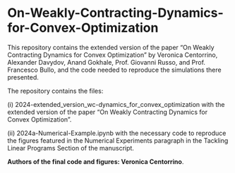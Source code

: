 # On-Weakly-Contracting-Dynamics-for-Convex-Optimization
This repository contains the extended version of the paper “On Weakly Contracting Dynamics for Convex Optimization” by Veronica Centorrino, Alexander Davydov, Anand Gokhale, Prof. Giovanni Russo, and Prof. Francesco Bullo, and the code needed to reproduce the simulations there presented.

The repository contains the files:

(i) 2024-extended_version_wc-dynamics_for_convex_optimization with the extended version of the paper “On Weakly Contracting Dynamics for Convex Optimization”.

(ii) 2024a-Numerical-Example.ipynb with the necessary code to reproduce the figures featured in the Numerical Experiments paragraph in the Tackling Linear Programs Section of the manuscript.


**Authors of the final code and figures: Veronica Centorrino**.